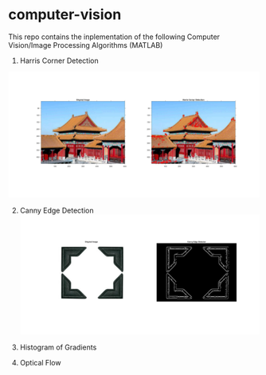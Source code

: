 # computer-vision

This repo contains the inplementation of the following Computer Vision/Image Processing Algorithms (MATLAB)  
1. Harris Corner Detection

![Harris Output](https://github.com/Aadiv1999/computer-vision/blob/main/Outputs/Harris%20Corner%20Detection.jpg)

2. Canny Edge Detection
![Canny Output](https://github.com/Aadiv1999/computer-vision/blob/main/Outputs/Canny%20Edge%20Detection.jpg)

3. Histogram of Gradients
4. Optical Flow



